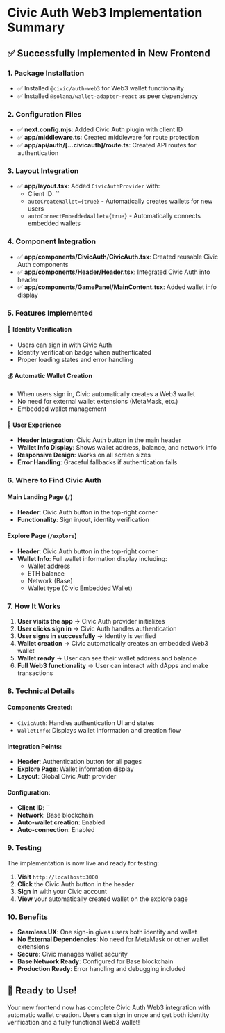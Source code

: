 # Civic Auth Web3 Implementation Summary

## ✅ **Successfully Implemented in New Frontend**

### **1. Package Installation**
- ✅ Installed `@civic/auth-web3` for Web3 wallet functionality
- ✅ Installed `@solana/wallet-adapter-react` as peer dependency

### **2. Configuration Files**
- ✅ **next.config.mjs**: Added Civic Auth plugin with client ID
- ✅ **app/middleware.ts**: Created middleware for route protection
- ✅ **app/api/auth/[...civicauth]/route.ts**: Created API routes for authentication

### **3. Layout Integration**
- ✅ **app/layout.tsx**: Added `CivicAuthProvider` with:
  - Client ID: ``
  - `autoCreateWallet={true}` - Automatically creates wallets for new users
  - `autoConnectEmbeddedWallet={true}` - Automatically connects embedded wallets

### **4. Component Integration**
- ✅ **app/components/CivicAuth/CivicAuth.tsx**: Created reusable Civic Auth components
- ✅ **app/components/Header/Header.tsx**: Integrated Civic Auth into header
- ✅ **app/components/GamePanel/MainContent.tsx**: Added wallet info display

### **5. Features Implemented**

#### **🔐 Identity Verification**
- Users can sign in with Civic Auth
- Identity verification badge when authenticated
- Proper loading states and error handling

#### **💰 Automatic Wallet Creation**
- When users sign in, Civic automatically creates a Web3 wallet
- No need for external wallet extensions (MetaMask, etc.)
- Embedded wallet management

#### **📱 User Experience**
- **Header Integration**: Civic Auth button in the main header
- **Wallet Info Display**: Shows wallet address, balance, and network info
- **Responsive Design**: Works on all screen sizes
- **Error Handling**: Graceful fallbacks if authentication fails

### **6. Where to Find Civic Auth**

#### **Main Landing Page** (`/`)
- **Header**: Civic Auth button in the top-right corner
- **Functionality**: Sign in/out, identity verification

#### **Explore Page** (`/explore`)
- **Header**: Civic Auth button in the top-right corner
- **Wallet Info**: Full wallet information display including:
  - Wallet address
  - ETH balance
  - Network (Base)
  - Wallet type (Civic Embedded Wallet)

### **7. How It Works**

1. **User visits the app** → Civic Auth provider initializes
2. **User clicks sign in** → Civic Auth handles authentication
3. **User signs in successfully** → Identity is verified
4. **Wallet creation** → Civic automatically creates an embedded Web3 wallet
5. **Wallet ready** → User can see their wallet address and balance
6. **Full Web3 functionality** → User can interact with dApps and make transactions

### **8. Technical Details**

#### **Components Created:**
- `CivicAuth`: Handles authentication UI and states
- `WalletInfo`: Displays wallet information and creation flow

#### **Integration Points:**
- **Header**: Authentication button for all pages
- **Explore Page**: Wallet information display
- **Layout**: Global Civic Auth provider

#### **Configuration:**
- **Client ID**: ``
- **Network**: Base blockchain
- **Auto-wallet creation**: Enabled
- **Auto-connection**: Enabled

### **9. Testing**

The implementation is now live and ready for testing:

1. **Visit** `http://localhost:3000`
2. **Click** the Civic Auth button in the header
3. **Sign in** with your Civic account
4. **View** your automatically created wallet on the explore page

### **10. Benefits**

- **Seamless UX**: One sign-in gives users both identity and wallet
- **No External Dependencies**: No need for MetaMask or other wallet extensions
- **Secure**: Civic manages wallet security
- **Base Network Ready**: Configured for Base blockchain
- **Production Ready**: Error handling and debugging included

## 🚀 **Ready to Use!**

Your new frontend now has complete Civic Auth Web3 integration with automatic wallet creation. Users can sign in once and get both identity verification and a fully functional Web3 wallet!
